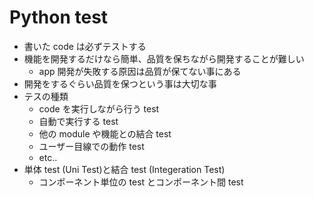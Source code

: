 # Python test
- 書いた code は必ずテストする
- 機能を開発するだけなら簡単、品質を保ちながら開発することが難しい
  - app 開発が失敗する原因は品質が保てない事にある
- 開発をするぐらい品質を保つという事は大切な事
- テスの種類
  - code を実行しながら行う test
  - 自動で実行する test
  - 他の module や機能との結合 test
  - ユーザー目線での動作 test
  - etc..
- 単体 test (Uni Test)と結合 test (Integeration Test)
   - コンポーネント単位の test とコンポーネント間 test


